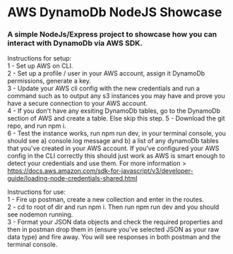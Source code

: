 # AWS DynamoDb NodeJS Showcase

### A simple NodeJs/Express project to showcase how you can interact with DynamoDb via AWS SDK.

Instructions for setup: <br>
1 - Set up AWS on CLI. <br>
2 - Set up a profile / user in your AWS account, assign it DynamoDb permissions, generate a key. <br>
3 - Update your AWS cli config with the new credentials and run a command such as <aws s3 ls> to output any s3 instances you may have and prove you have a secure connection to your AWS account.<br>
4 - If you don't have any exsiting DynamoDb tables, go to the DynamoDb section of AWS and create a table. Else skip this step.
5 - Download the git repo, and run npm i.<br>
6 - Test the instance works, run npm run dev, in your terminal console, you should see a) console.log message and b) a list of any dynamoDb tables that you've created in your AWS account. If you've configured your AWS config in the CLI correctly this should just work as AWS is smart enough to detect your credentials and use them. For more information > https://docs.aws.amazon.com/sdk-for-javascript/v3/developer-guide/loading-node-credentials-shared.html <br>

Instructions for use: <br>
1 - Fire up postman, create a new collection and enter in the routes. <br>
2 - cd to root of dir and run npm i. Then run npm run dev and you should see nodemon running. <br>
3 - Format your JSON data objects and check the required properties and then in postman drop them in (ensure you've selected JSON as your raw data type) and fire away. You will see responses in both postman and the terminal console.

